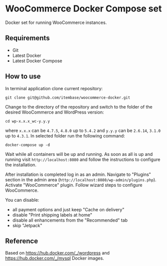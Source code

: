 # WooCommerce Docker Compose set

Docker set for running WooCommerce instances.

## Requirements

- Git
- Latest Docker 
- Latest Docker Compose

## How to use

In terminal application clone current repository:

`git clone git@github.com/itembase/woocommerce-docker.git`

Change to the directory of the repository and switch to the folder of the desired WooCommerce and WordPress version:

`cd wp-x.x.x_wc-y.y.y`

where `x.x.x` can be `4.7.5`, `4.8.0` up to `5.4.2` and `y.y.y` can be `2.6.14`, `3.1.0` up to  `4.3.1`. In selected folder 
run the following command:

`docker-compose up -d`

Wait while all containers will be up and running. As soon as all is up and running visit `http://localhost:8080` and 
follow the instructions to configure the installation.

After installation is completed log in as an admin. Navigate to "Plugins" section in the admin area 
(`http://localhost:8080/wp-admin/plugins.php`). Activate "WooCommerce" plugin. Follow wizard steps to configure 
WooCommerce.

You can disable:

- all payment options and just keep "Cache on delivery"
- disable "Print shipping labels at home"
- disable all enhancements from the "Recommended" tab
- skip "Jetpack"

## Reference

Based on https://hub.docker.com/_/wordpress and https://hub.docker.com/_/mysql Docker images.
